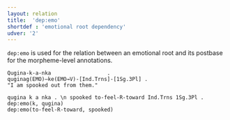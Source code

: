 ```yaml
---
layout: relation
title:  'dep:emo'
shortdef : 'emotional root dependency'
udver: '2'
---
```


`dep:emo` is used for the relation between an emotional root and its postbase for the morpheme-level annotations.

```
Qugina-k-a-nka					.
quginag(EMO)–ke(EMO→V)-[Ind.Trns]-[1Sg.3Pl]	.
"I am spooked out from them."
```

~~~ sdparse
qugina k a nka . \n spooked to-feel-R-toward Ind.Trns 1Sg.3Pl .
dep:emo(k, qugina)
dep:emo(to-feel-R-toward, spooked)
~~~
<!-- Interlanguage links updated Út 9. května 2023, 20:04:11 CEST -->
